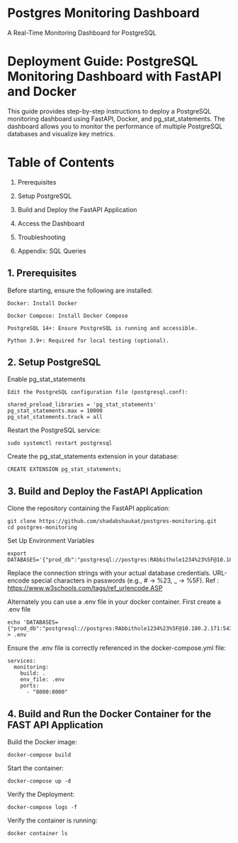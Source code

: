 # Postgres Monitoring Dashboard
A Real-Time Monitoring Dashboard for PostgreSQL 

# Deployment Guide: PostgreSQL Monitoring Dashboard with FastAPI and Docker

This guide provides step-by-step instructions to deploy a PostgreSQL monitoring dashboard using FastAPI, Docker, and pg_stat_statements. The dashboard allows you to monitor the performance of multiple PostgreSQL databases and visualize key metrics.

# Table of Contents

   1. Prerequisites

   2. Setup PostgreSQL

   3. Build and Deploy the FastAPI Application

   4. Access the Dashboard

   5. Troubleshooting

   6. Appendix: SQL Queries

## 1. Prerequisites

Before starting, ensure the following are installed:

    Docker: Install Docker

    Docker Compose: Install Docker Compose

    PostgreSQL 14+: Ensure PostgreSQL is running and accessible.

    Python 3.9+: Required for local testing (optional).

## 2. Setup PostgreSQL

Enable pg_stat_statements

    Edit the PostgreSQL configuration file (postgresql.conf):

```
shared_preload_libraries = 'pg_stat_statements'
pg_stat_statements.max = 10000
pg_stat_statements.track = all
```

Restart the PostgreSQL service:

```
sudo systemctl restart postgresql
```

Create the pg_stat_statements extension in your database:

```
CREATE EXTENSION pg_stat_statements;
```

## 3. Build and Deploy the FastAPI Application

Clone the repository containing the FastAPI application:

```
git clone https://github.com/shadabshaukat/postgres-monitoring.git
cd postgres-monitoring
```

Set Up Environment Variables

```
export DATABASES='{"prod_db":"postgresql://postgres:RAbbithole1234%23%5F@10.180.2.171:5432/postgres","stage_db":"postgresql://postgres:RAbbithole1234%23%5F@10.180.2.228:5432/dvdrental"}'
```

Replace the connection strings with your actual database credentials. URL-encode special characters in passwords (e.g., # → %23, _ → %5F). Ref : https://www.w3schools.com/tags/ref_urlencode.ASP 

Alternately you can use a .env file in your docker container. First create a .env file

```
echo 'DATABASES={"prod_db":"postgresql://postgres:RAbbithole1234%23%5F@10.180.2.171:5432/postgres","stage_db":"postgresql://postgres:RAbbithole1234%23%5F@10.180.2.228:5432/dvdrental"}' > .env
```

Ensure the .env file is correctly referenced in the docker-compose.yml file:
```
services:
  monitoring:
    build: .
    env_file: .env
    ports:
      - "8000:8000"
```

## 4. Build and Run the Docker Container for the FAST API Application

Build the Docker image:
```
docker-compose build
```

Start the container:
```
docker-compose up -d
```

Verify the Deployment:
```
docker-compose logs -f
```

Verify the container is running:
```
docker container ls
```



